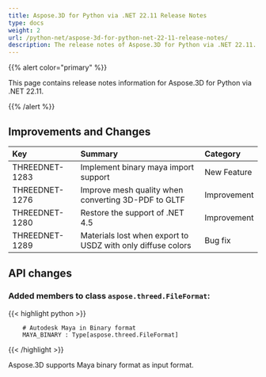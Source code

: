 ```yaml
---
title: Aspose.3D for Python via .NET 22.11 Release Notes
type: docs
weight: 2
url: /python-net/aspose-3d-for-python-net-22-11-release-notes/
description: The release notes of Aspose.3D for Python via .NET 22.11.
---
```


{{% alert color="primary" %}}

This page contains release notes information for Aspose.3D for Python via .NET 22.11.

{{% /alert %}}
## **Improvements and Changes**

|**Key**|**Summary**|**Category**|
| :- | :- | :- |
| THREEDNET-1283 | Implement binary maya import support | New Feature |
| THREEDNET-1276 | Improve mesh quality when converting 3D-PDF to GLTF | Improvement |
| THREEDNET-1280 | Restore the support of .NET 4.5 | Improvement |
| THREEDNET-1289 | Materials lost when export to USDZ with only diffuse colors | Bug fix |

## API changes ##

### Added members to class `aspose.threed.FileFormat`:


{{< highlight python >}}

        # Autodesk Maya in Binary format
        MAYA_BINARY : Type[aspose.threed.FileFormat]

{{< /highlight >}}

Aspose.3D supports Maya binary format as input format.

